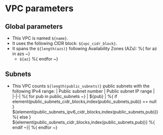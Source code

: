 # **VPC parameters**
## **Global parameters**
* This VPC is named `${name}`.
* It uses the following CIDR block: `${vpc_cidr_block}`.
* It spans the `${length(azs)}` following Availability Zones (AZs):
%{ for az in azs ~}
  * `${az}`
%{ endfor ~}

## **Subnets**
* This VPC counts `${length(public_subnets)}` public subnets with the following IPv4 range:
| Public subnet number | Public subnet IP range |
|-|-|
%{ for pub in public_subnets ~}
| ${pub} | %{ if element(public_subnets_cidr_blocks,index(public_subnets,pub)) == null } ${element(public_subnets_ipv6_cidr_blocks,index(public_subnets,pub))} %{ else } ${element(public_subnets_cidr_blocks,index(public_subnets,pub))}  %{ endif ~}|
%{ endfor ~}
